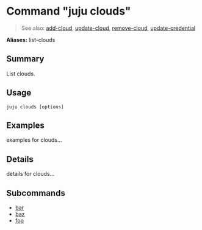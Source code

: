# Command "juju clouds"

> See also: [add-cloud](https://docs.com/add-cloud), [update-cloud](https://docs.com/update-cloud), [remove-cloud](https://docs.com/remove-cloud), [update-credential](https://docs.com/update-credential)

**Aliases:** list-clouds

## Summary
List clouds.

## Usage
```juju clouds [options] ```

## Examples
examples for clouds...

## Details
details for clouds...

## Subcommands
- [bar](https://docs.com/clouds/bar)
- [baz](https://docs.com/clouds/baz)
- [foo](https://docs.com/clouds/foo)

